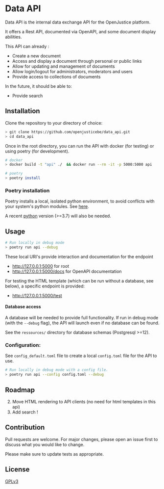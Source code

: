 # Data API
Data API is the internal data exchange API for the OpenJustice platform.

It offers a Rest API, documented via OpenAPI, and some document display abilities.

This API can already :
- Create a new document
- Access and display a document through personal or public links
- Allow for updating and management of documents
- Allow login/logout for administrators, moderators and users
- Provide access to collections of documents

In the future, it should be able to:
- Provide search

## Installation
Clone the repository to your directory of choice:
```bash
> git clone https://github.com/openjusticebe/data_api.git
> cd data_api
```

Once in the root directory, you can run the API with docker (for testing) or using poetry (for development).

```bash
# docker
> docker build -t "api" ./  && docker run --rm -it -p 5000:5000 api

# poetry
> poetry install
```

### Poetry installation
Poetry installs a local, isolated python environment, to avoid conflicts with your system's python modules. See [here](https://python-poetry.org/docs/).

A recent [python](https://www.python.org/downloads/) version (>=3.7) will also be needed.

## Usage
```bash
# Run locally in debug mode
> poetry run api --debug

```

These local URI's provide interaction and documentation for the endpoint

* http://127.0.0.1:5000 for root
* http://127.0.0.1:5000/docs for OpenAPI documentation

For testing the HTML template (which can be run without a database, see below), a specific endpoint is provided:

* http://127.0.0.1:5000/test

#### Database access
A database will be needed to provide full functionality. If run in debug mode (with the `--debug` flag), the API will
launch even if no database can be found.

See the  `ressources/` directory for database schemas (Postgresql >=12).

### Configuration:
See `config_default.toml` file to create a local `config.toml` file for the API to use.

```bash
# Run locally in debug mode with a config file.
> poetry run api --config config.toml --debug
```

## Roadmap
2. Move HTML rendering to API clients (no need for html templates in this api)
3. Add search !


## Contribution
Pull requests are welcome. For major changes, please open an issue first to discuss what you would like to change.

Please make sure to update tests as appropriate.

## License
[GPLv3](https://www.gnu.org/licenses/gpl-3.0.fr.html)
